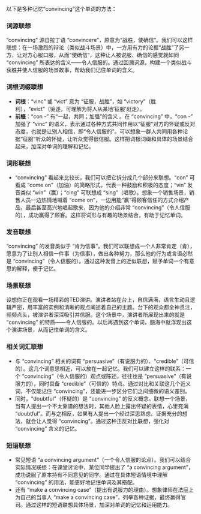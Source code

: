 以下是多种记忆“convincing”这个单词的方法：

### 词源联想
“convincing” 源自拉丁语 “convincere”，原意为“战胜，使确信”。我们可以这样联想：在一场激烈的辩论（类似战斗场景）中，一方用有力的论据“战胜”了另一方，让对方心服口服，从而“使确信”，这种让人被说服、确信的感觉就如同 “convincing” 所表达的含义——令人信服的。通过回溯词源，构建一个类似战斗获胜并使人信服的场景故事，帮助我们记住单词的含义。

### 词根词缀联想
 - **词根**：“vinc” 或 “vict” 意为 “征服，战胜”，如 “victory”（胜利），“evict”（驱逐，可理解为将人从某地‘征服’赶走）。
 - **前缀**：“con -” 有“一起，共同；加强”的含义 。在 “convincing” 中，“con -” 加强了 “vinc” 的语义，表示通过各种方式共同作用以“征服”对方的怀疑或反对态度，也就是让别人相信，即“令人信服的”。可以想象一群人共同用各种论据“征服”听众的怀疑，让听众觉得很信服。这样把词根词缀和具体的场景结合起来，加深对单词的理解和记忆。

### 词形联想
 - “convincing” 看起来比较长，我们可以把它拆分成几个部分来联想。“con” 可看成 “come on”（加油）的简略形式，代表一种鼓励和积极的态度；“vin” 发音类似 “win”（赢）；“cing” 可联想成 “sing”（唱歌）。想象一个销售场景，销售人员一边热情地喊着 “come on”，一边用能“赢”得顾客信任的方式介绍产品，最后甚至高兴地唱起歌来，因为他的介绍非常 “convincing”（令人信服的），成功赢得了顾客。这样将词形与有趣的场景结合，有助于记忆单词。

### 发音联想
“convincing” 的发音类似于 “肯为信事”。我们可以联想成一个人非常肯定（肯），愿意为了让别人相信一件事（为信事），做出各种努力，那么他的行为或言语必然是 “convincing”（令人信服的）。通过这种发音上的近似联想，赋予单词一个有意思的解释，便于记忆。

### 场景联想
设想你正在观看一场精彩的TED演讲。演讲者站在台上，自信满满，语言生动且逻辑严密，用丰富的实例和清晰的观点阐述着自己的主题。台下的观众都全神贯注，频频点头，被演讲者深深吸引并信服。这个场景中，演讲者所展现出来的就是 “convincing” 的特质——令人信服的。以后再遇到这个单词，脑海中就浮现出这个演讲场景，从而记住单词的含义。

### 相关词汇联想
 - 与 “convincing” 相关的词有 “persuasive”（有说服力的）、“credible”（可信的）。这几个词意思相近，可以放在一起记忆。我们可以建立这样的联系：一个 “convincing”（令人信服的）观点或陈述，往往也是 “persuasive”（有说服力的），同时具备 “credible”（可信的）特点。通过对比和关联这几个近义词，不仅能记住 “convincing”，还能进一步区分它们之间细微的语义差别。
 - 同时，“doubtful”（怀疑的）是 “convincing” 的反义概念。联想一个场景，当有人提出一个不太靠谱的想法时，其他人脸上露出怀疑的表情，心里充满 “doubtful”。而与之相反，如果有人提出一个经过深思熟虑、证据充分的想法，就会让人觉得 “convincing”。通过这种正反对比联想，强化对 “convincing” 含义的记忆。

### 短语联想
 - 常见短语 “a convincing argument”（一个令人信服的论点）。我们可以结合实际情况联想：在课堂讨论中，某位同学提出了 “a convincing argument”，成功说服了原本持有不同意见的同学。通过在具体短语情境中理解 “convincing” 的用法，能更好地记住单词及其搭配。
 - 还有 “make a convincing case”（提出有说服力的理由）。想象律师在法庭上为自己的当事人 “make a convincing case”，列举各种证据，最终赢得官司。通过这样的短语联想具体场景，加深对单词的记忆和运用能力。 